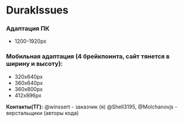 # DurakIssues

### Адаптация ПК
- 1200-1920px

### Мобильная адаптация (4 брейкпоинта, сайт тянется в ширину и высоту):
- 320х640px
- 360х640px
- 360х800px
- 412х896px

**Контакты(ТГ):**
@winssert - заказчик (я)
@Shell3195, @Molchanovjs - верстальщики (авторы кода)
